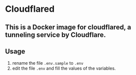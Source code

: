# Cloudflared
This is a Docker image for cloudflared, a tunneling service by Cloudflare.
-- 
## Usage
1. rename the file `.env.sample` to `.env`
2. edit the file `.env` and fill the values of the variables.
